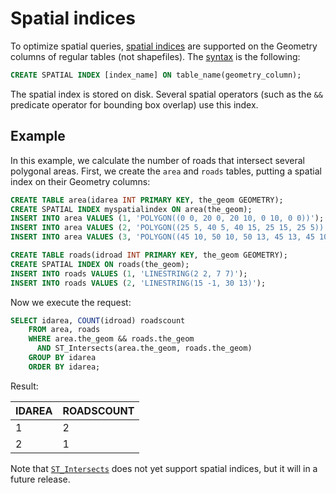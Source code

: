 # Spatial indices

To optimize spatial queries, [spatial indices][] are supported on the Geometry columns of regular tables (not shapefiles). The [syntax][] is the following:

```sql
CREATE SPATIAL INDEX [index_name] ON table_name(geometry_column);
```

The spatial index is stored on disk. Several spatial operators (such as the `&&` predicate operator for bounding box overlap) use this index.

## Example

In this example, we calculate the number of roads that intersect several polygonal areas.  First, we create the `area` and `roads` tables, putting a
spatial index on their Geometry columns:

```sql
CREATE TABLE area(idarea INT PRIMARY KEY, the_geom GEOMETRY);
CREATE SPATIAL INDEX myspatialindex ON area(the_geom);
INSERT INTO area VALUES (1, 'POLYGON((0 0, 20 0, 20 10, 0 10, 0 0))');
INSERT INTO area VALUES (2, 'POLYGON((25 5, 40 5, 40 15, 25 15, 25 5))');
INSERT INTO area VALUES (3, 'POLYGON((45 10, 50 10, 50 13, 45 13, 45 10))');

CREATE TABLE roads(idroad INT PRIMARY KEY, the_geom GEOMETRY);
CREATE SPATIAL INDEX ON roads(the_geom);
INSERT INTO roads VALUES (1, 'LINESTRING(2 2, 7 7)');
INSERT INTO roads VALUES (2, 'LINESTRING(15 -1, 30 13)');
```

Now we execute the request:

```sql
SELECT idarea, COUNT(idroad) roadscount
    FROM area, roads
    WHERE area.the_geom && roads.the_geom
      AND ST_Intersects(area.the_geom, roads.the_geom)
    GROUP BY idarea
    ORDER BY idarea;
```

Result:

| IDAREA | ROADSCOUNT |
| ------ | ---------- |
| 1 | 2 |
| 2 | 1 |


Note that [`ST_Intersects`](../ST_Intersects) does not yet support spatial indices, but it will in a future release.

[spatial indices]: http://en.wikipedia.org/wiki/Spatial_index#Spatial_index
[syntax]: http://www.h2database.com/html/grammar.html#create_index
